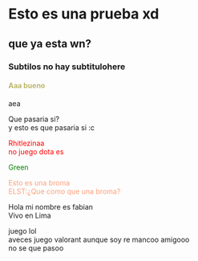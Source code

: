 <html>
<head>
  <title>Mi Proyect FHin4dl</title>
  </head>
  <body>
    <h1>Esto es una prueba xd</h1>
    <h2>que ya esta wn?</h2>
    <h3>Subtilos no hay subtitulohere</h3>
    <h4 style="color:darkkhaki;">Aaa bueno </h4>
    <p>aea</p>
    <p2>Que pasaria si? <br> y esto es que pasaria si :c</p2>
    <p style="color:red;">Rhitlezinaa<br>
  no juego dota es </p> 
    <p style="color:green;">Green </p>
    <p style="color:lightsalmon;">Esto es una broma <br>ELST:¿Que como que una broma?</p>
  </body>
  </html>
Hola mi nombre es fabian <br> Vivo en Lima 

juego lol<br> aveces juego valorant aunque soy re mancoo amigooo <br> no se que pasoo
